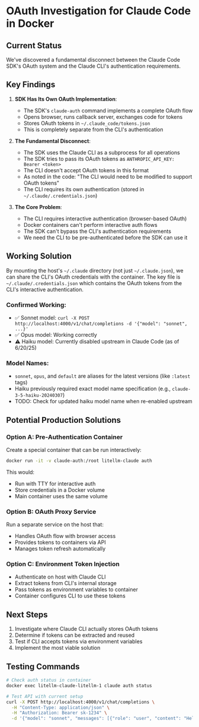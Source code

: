 # OAuth Investigation for Claude Code in Docker

## Current Status

We've discovered a fundamental disconnect between the Claude Code SDK's OAuth system and the Claude CLI's authentication requirements.

## Key Findings

1. **SDK Has Its Own OAuth Implementation**:
   - The SDK's `claude-auth` command implements a complete OAuth flow
   - Opens browser, runs callback server, exchanges code for tokens
   - Stores OAuth tokens in `~/.claude_code/tokens.json`
   - This is completely separate from the CLI's authentication

2. **The Fundamental Disconnect**:
   - The SDK uses the Claude CLI as a subprocess for all operations
   - The SDK tries to pass its OAuth tokens as `ANTHROPIC_API_KEY: Bearer <token>`
   - The CLI doesn't accept OAuth tokens in this format
   - As noted in the code: "The CLI would need to be modified to support OAuth tokens"
   - The CLI requires its own authentication (stored in `~/.claude/.credentials.json`)

3. **The Core Problem**:
   - The CLI requires interactive authentication (browser-based OAuth)
   - Docker containers can't perform interactive auth flows
   - The SDK can't bypass the CLI's authentication requirements
   - We need the CLI to be pre-authenticated before the SDK can use it

## Working Solution

By mounting the host's `~/.claude` directory (not just `~/.claude.json`), we can share the CLI's OAuth credentials with the container. The key file is `~/.claude/.credentials.json` which contains the OAuth tokens from the CLI's interactive authentication.

### Confirmed Working:
- ✅ Sonnet model: `curl -X POST http://localhost:4000/v1/chat/completions -d '{"model": "sonnet", ...}'`
- ✅ Opus model: Working correctly
- ⚠️ Haiku model: Currently disabled upstream in Claude Code (as of 6/20/25)

### Model Names:
- `sonnet`, `opus`, and `default` are aliases for the latest versions (like `:latest` tags)
- Haiku previously required exact model name specification (e.g., `claude-3-5-haiku-20240307`)
- TODO: Check for updated haiku model name when re-enabled upstream

## Potential Production Solutions

### Option A: Pre-Authentication Container
Create a special container that can be run interactively:
```bash
docker run -it -v claude-auth:/root litellm-claude auth
```
This would:
- Run with TTY for interactive auth
- Store credentials in a Docker volume
- Main container uses the same volume

### Option B: OAuth Proxy Service
Run a separate service on the host that:
- Handles OAuth flow with browser access
- Provides tokens to containers via API
- Manages token refresh automatically

### Option C: Environment Token Injection
- Authenticate on host with Claude CLI
- Extract tokens from CLI's internal storage
- Pass tokens as environment variables to container
- Container configures CLI to use these tokens

## Next Steps

1. Investigate where Claude CLI actually stores OAuth tokens
2. Determine if tokens can be extracted and reused
3. Test if CLI accepts tokens via environment variables
4. Implement the most viable solution

## Testing Commands

```bash
# Check auth status in container
docker exec litellm-claude-litellm-1 claude auth status

# Test API with current setup
curl -X POST http://localhost:4000/v1/chat/completions \
  -H "Content-Type: application/json" \
  -H "Authorization: Bearer sk-1234" \
  -d '{"model": "sonnet", "messages": [{"role": "user", "content": "Hello"}]}'
```